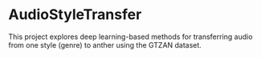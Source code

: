 # AudioStyleTransfer
This project explores deep learning-based methods for transferring audio from one style (genre) to anther using the GTZAN dataset.
